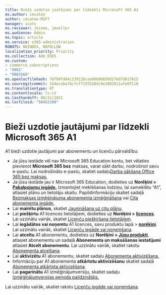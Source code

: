 ```yaml
---
title: Bieži uzdotie jautājumi par līdzekli Microsoft 365 A1
ms.author: cmcatee
author: cmcatee-MSFT
manager: scotv
ms.reviewer: jkinma, jmueller
ms.audience: Admin
ms.topic: article
ms.service: o365-administration
ROBOTS: NOINDEX, NOFOLLOW
localization_priority: Priority
ms.collection: Adm_O365
ms.custom:
- commerce_subscriptions
- "4981"
- "9002568"
ms.openlocfilehash: 76f09fd64c23912bcaa9db86859d276d7d817815
ms.sourcegitcommit: 1b4ecaba74cfcff155528dc9e1002011afe0f110
ms.translationtype: HT
ms.contentlocale: lv-LV
ms.lasthandoff: 08/21/2021
ms.locfileid: "58452109"
---
```

# <a name="microsoft-365-a1-faq"></a>Bieži uzdotie jautājumi par līdzekli Microsoft 365 A1

A1 bieži uzdotie jautājumi par abonementu un licenču pārvaldību:

- Ja jūsu iestāde vēl nav Microsoft 365 Education kontu, bet vēlaties pievienot **Microsoft 365 bez** maksas, varat sākt darbu, nodrošinot savu e-pastu. Lai nodrošinātu e-pastu, skatiet sadaļu[Darba sākšana Office 365 bez maksas.](https://www.microsoft.com/education/products/office)  
- Ja jūsu iestāde jau ir Microsoft 365 Education, dodieties uz **Norēķini > [Pakalpojumu iegāde.](https://go.microsoft.com/fwlink/p/?linkid=868433)** Izmantojiet meklēšanas lodziņu, lai sameklētu “A1”, atlasiet plānu un lietotāju skaitu. Papildinformāciju skatiet sadaļā [Bezmaksas izmēģinājuma abonementa izmēģināšana](https://docs.microsoft.com/microsoft-365/commerce/try-or-buy-microsoft-365#try-a-free-trial-subscription) vai [ Cita abonementa iegāde.](https://docs.microsoft.com/microsoft-365/commerce/try-or-buy-microsoft-365#buy-a-different-subscription)
- Lai **mainītu plānus**, skatiet [Jaunināšana uz citu plānu](https://docs.microsoft.com/microsoft-365/commerce/subscriptions/upgrade-to-different-plan).
- Lai **piešķirtu** A1 licences lietotājiem, dodieties uz **Norēķini > [licences](https://go.microsoft.com/fwlink/p/?linkid=842264)**. Lai uzzinātu vairāk, skatiet [Licenču piešķiršana lietotājiem](https://docs.microsoft.com/microsoft-365/admin/manage/assign-licenses-to-users).
- Lai **iegādātos vai noņemtu** A1 licences, savu produktu lapā > **[norēķini](https://go.microsoft.com/fwlink/p/?linkid=842054)**. Lai uzzinātu vairāk, skatiet [Licenču iegāde vai noņemšana](https://docs.microsoft.com/microsoft-365/commerce/licenses/buy-licenses#buy-or-remove-licenses-for-your-business-subscription).
- Lai **atceltu** A1 abonementu, dodieties uz  **Norēķini > [Jūsu produkti](https://go.microsoft.com/fwlink/p/?linkid=842054)**, atlasiet abonementu un sadaļā **Abonementa un maksāšanas iestatījumi** atlasiet **Atcelt abonementu**. Lai uzzinātu vairāk, skatiet rakstu [Abonementa atcelšana](https://docs.microsoft.com/microsoft-365/commerce/subscriptions/cancel-your-subscription).
- Lai **aktivizētu** A1 abonementu, skatiet sadaļu [Abonementa aktivizēšana.](https://docs.microsoft.com/alchemyinsights/activate-your-office-365-subscription)
- Informāciju par A1 abonementa **atkārtotu aktivizēšanu** skatiet sadaļā [Abonementa atkārtota aktivizēšana](https://docs.microsoft.com/alchemyinsights/reactivate-your-subscription).
- Lai **pagarinātu** A1 izmēģinājumversiju, skatiet sadaļu [Izmēģinājumversijas perioda paildzinātājs.](https://docs.microsoft.com/microsoft-365/commerce/extend-your-trial)

Lai uzzinātu vairāk, skatiet rakstu [Licenču iegāde vai noņemšana](https://docs.microsoft.com/microsoft-365/commerce/licenses/buy-licenses).